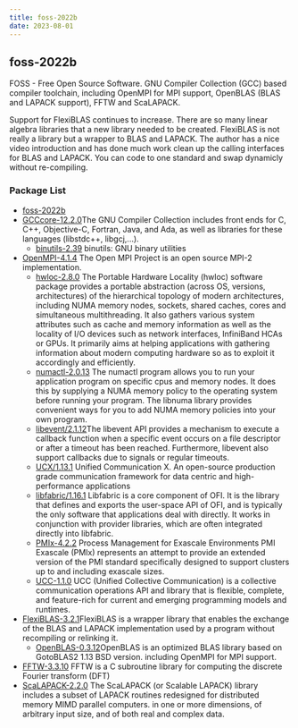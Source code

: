 ```yaml
---
title: foss-2022b
date: 2023-08-01
---
```


## foss-2022b
 FOSS - Free Open Source Software. GNU Compiler Collection (GCC) based compiler toolchain, including
 OpenMPI for MPI support, OpenBLAS (BLAS and LAPACK support), FFTW and ScaLAPACK.

 Support for FlexiBLAS continues to increase. There are so many linear algebra libraries that a new library needed to
be created. FlexiBLAS is not really a library but a wrapper to BLAS and LAPACK. The author has a nice video introduction and has done much work clean up the calling interfaces for BLAS and LAPACK. You can code to one standard and swap dynamicly without re-compiling.

### Package List
 * [foss-2022b](https://raw.githubusercontent.com/easybuilders/easybuild-easyconfigs/master/easybuild/easyconfigs/f/foss/foss-2022b.eb)
 * [GCCcore-12.2.0](https://gcc.gnu.org/)The GNU Compiler Collection includes front ends for
 C, C++, Objective-C, Fortran, Java, and Ada, as well as libraries for these languages (libstdc++, libgcj,...).
   * [binutils-2.39](http://directory.fsf.org/project/binutils/) binutils: GNU binary utilities
 * [OpenMPI-4.1.4](http://www.open-mpi.org/) The Open MPI Project is an open source MPI-2 implementation.
   * [hwloc-2.8.0](http://www.open-mpi.org/projects/hwloc/) The Portable Hardware Locality (hwloc) software package
      provides a portable abstraction (across OS, versions, architectures) of the hierarchical topology of 
      modern architectures, including
      NUMA memory nodes, sockets, shared caches, cores and simultaneous multithreading. It also gathers various
      system attributes such as cache and memory information as well as the locality of I/O devices such as
      network interfaces, InfiniBand HCAs or GPUs. It primarily aims at helping applications with gathering
      information about modern computing hardware so as to exploit it accordingly and efficiently.
   * [numactl-2.0.13](http://oss.sgi.com/projects/libnuma/) The numactl program allows you to run your
         application program on specific cpus and memory nodes. It does this by supplying a NUMA memory policy
         to the operating system before running your program. The libnuma library provides convenient ways for
         you to add NUMA memory policies into your own program.
   * [libevent/2.1.12](https://libevent.org)The libevent API provides a mechanism to execute a callback function when
      a specific event occurs on a file descriptor or after a timeout has been
      reached.  Furthermore, libevent also support callbacks due to signals or
      regular timeouts.
   * [UCX/1.13.1](https://www.openucx.org) Unified Communication X.
      An open-source production grade communication framework for data centric
      and high-performance applications
   * [libfabric/1.16.1](https://ofiwg.github.io/libfabric/) Libfabric is a core component of OFI. It is the library
      that defines and exports the user-space API of OFI, and is typically the only software that applications
      deal with directly. It works in conjunction with provider libraries, which are often integrated directly into libfabric.
   * [PMIx-4.2.2](https://pmix.org/) Process Management for Exascale Environments
      PMI Exascale (PMIx) represents an attempt to
      provide an extended version of the PMI standard specifically designed
      to support clusters up to and including exascale sizes.
   * [UCC-1.1.0](https://www.openucx.org/) UCC (Unified Collective Communication) is a collective
      communication operations API and library that is flexible, complete, and 
      feature-rich for current and emerging programming models and runtimes.
 * [FlexiBLAS-3.2.1](https://gitlab.mpi-magdeburg.mpg.de/software/flexiblas-release)FlexiBLAS is a wrapper library that enables the exchange of the BLAS and LAPACK implementation
used by a program without recompiling or relinking it.
   * [OpenBLAS-0.3.12](http://xianyi.github.com/OpenBLAS/)OpenBLAS is an optimized BLAS library based on GotoBLAS2 1.13 BSD version.
 including OpenMPI for MPI support.
 * [FFTW-3.3.10](http://www.fftw.org) FFTW is a C subroutine library for computing the discrete Fourier transform (DFT)
 * [ScaLAPACK-2.2.0](http://www.netlib.org/scalapack/) The ScaLAPACK (or Scalable LAPACK) library includes a subset of LAPACK routines redesigned for distributed memory MIMD parallel computers.
 in one or more dimensions, of arbitrary input size, and of both real and complex data.
